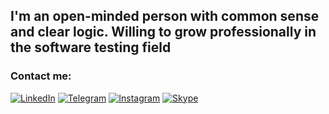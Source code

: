 ## I'm an open-minded person with common sense and clear logic. Willing to grow professionally in the software testing field

### Contact me:
[![LinkedIn](https://img.shields.io/badge/-LinkedIn-232A24?style=for-the-badge&logo=linkedin&logoColor=007BB6)](https://www.linkedin.com/in/margaritabobrik/)
[![Telegram](https://img.shields.io/badge/-Telegram-232A24?style=for-the-badge&logo=telegram&logoColor=27A0D9)](https://t.me/Margarita_Bobrik)
[![Instagram](https://img.shields.io/badge/-Instagram-232A24?style=for-the-badge&logo=instagram&logoColor=FE0C4F)](https://www.instagram.com/margo_yo)
[![Skype](https://img.shields.io/badge/-Skype-232A24?style=for-the-badge&logo=Skype&logoColor=318CE7)](https://join.skype.com/invite/AUMdXVun5MoL)